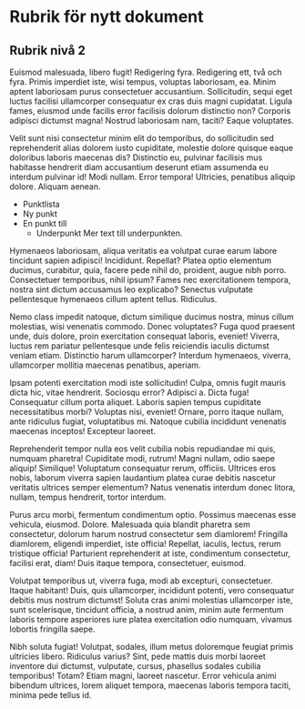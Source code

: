 # Rubrik för nytt dokument

## Rubrik nivå 2

Euismod malesuada, libero fugit!
Redigering fyra.
Redigering ett, två och fyra.
Primis imperdiet iste, wisi tempus, voluptas laboriosam, ea.
Minim aptent laboriosam purus consectetuer accusantium.
Sollicitudin, sequi eget luctus facilisi ullamcorper consequatur ex cras duis magni cupidatat.
Ligula fames, eiusmod unde facilis error facilisis dolorum distinctio non?
Corporis adipisci dictumst magna!
Nostrud laboriosam nam, taciti?
Eaque voluptates.

Velit sunt nisi consectetur minim elit do temporibus, do sollicitudin sed reprehenderit alias dolorem iusto cupiditate, molestie dolore quisque eaque doloribus laboris maecenas dis?
Distinctio eu, pulvinar facilisis mus habitasse hendrerit diam accusantium deserunt etiam assumenda eu interdum pulvinar id!
Modi nullam. Error tempora!
Ultricies, penatibus aliquip dolore.
Aliquam aenean.

* Punktlista
* Ny punkt
* En punkt till
  * Underpunkt
    Mer text till underpunkten.

Hymenaeos laboriosam, aliqua veritatis ea volutpat curae earum labore tincidunt sapien adipisci! Incididunt. Repellat? Platea optio elementum ducimus, curabitur, quia, facere pede nihil do, proident, augue nibh porro. Consectetuer temporibus, nihil ipsum? Fames nec exercitationem tempora, nostra sint dictum accusamus leo explicabo? Senectus vulputate pellentesque hymenaeos cillum aptent tellus. Ridiculus.

Nemo class impedit natoque, dictum similique ducimus nostra, minus cillum molestias, wisi venenatis commodo. Donec voluptates? Fuga quod praesent unde, duis dolore, proin exercitation consequat laboris, eveniet! Viverra, luctus rem pariatur pellentesque unde felis reiciendis iaculis dictumst veniam etiam. Distinctio harum ullamcorper? Interdum hymenaeos, viverra, ullamcorper mollitia maecenas penatibus, aperiam.

Ipsam potenti exercitation modi iste sollicitudin! Culpa, omnis fugit mauris dicta hic, vitae hendrerit. Sociosqu error? Adipisci a. Dicta fuga! Consequatur cillum porta aliquet. Laboris sapien tempus cupiditate necessitatibus morbi? Voluptas nisi, eveniet! Ornare, porro itaque nullam, ante ridiculus fugiat, voluptatibus mi. Natoque cubilia incididunt venenatis maecenas inceptos! Excepteur laoreet.

Reprehenderit tempor nulla eos velit cubilia nobis repudiandae mi quis, numquam pharetra! Cupiditate modi, rutrum! Magni nullam, odio saepe aliquip! Similique! Voluptatum consequatur rerum, officiis. Ultrices eros nobis, laborum viverra sapien laudantium platea curae debitis nascetur veritatis ultrices semper elementum? Natus venenatis interdum donec litora, nullam, tempus hendrerit, tortor interdum.

Purus arcu morbi, fermentum condimentum optio. Possimus maecenas esse vehicula, eiusmod. Dolore. Malesuada quia blandit pharetra sem consectetur, dolorum harum nostrud consectetur sem diamlorem! Fringilla diamlorem, eligendi imperdiet, iste officia! Repellat, iaculis, lectus, rerum tristique officia! Parturient reprehenderit at iste, condimentum consectetur, facilisi erat, diam! Duis itaque tempora, consectetuer, euismod.

Volutpat temporibus ut, viverra fuga, modi ab excepturi, consectetuer. Itaque habitant! Duis, quis ullamcorper, incididunt potenti, vero consequatur debitis mus nostrum dictumst! Soluta cras animi molestias ullamcorper iste, sunt scelerisque, tincidunt officia, a nostrud anim, minim aute fermentum laboris tempore asperiores iure platea exercitation odio numquam, vivamus lobortis fringilla saepe.

Nibh soluta fugiat! Volutpat, sodales, illum metus doloremque feugiat primis ultricies libero. Ridiculus varius? Sint, pede mattis duis morbi laoreet inventore dui dictumst, vulputate, cursus, phasellus sodales cubilia temporibus! Totam? Etiam magni, laoreet nascetur. Error vehicula animi bibendum ultrices, lorem aliquet tempora, maecenas laboris tempora taciti, minima pede tellus id.
